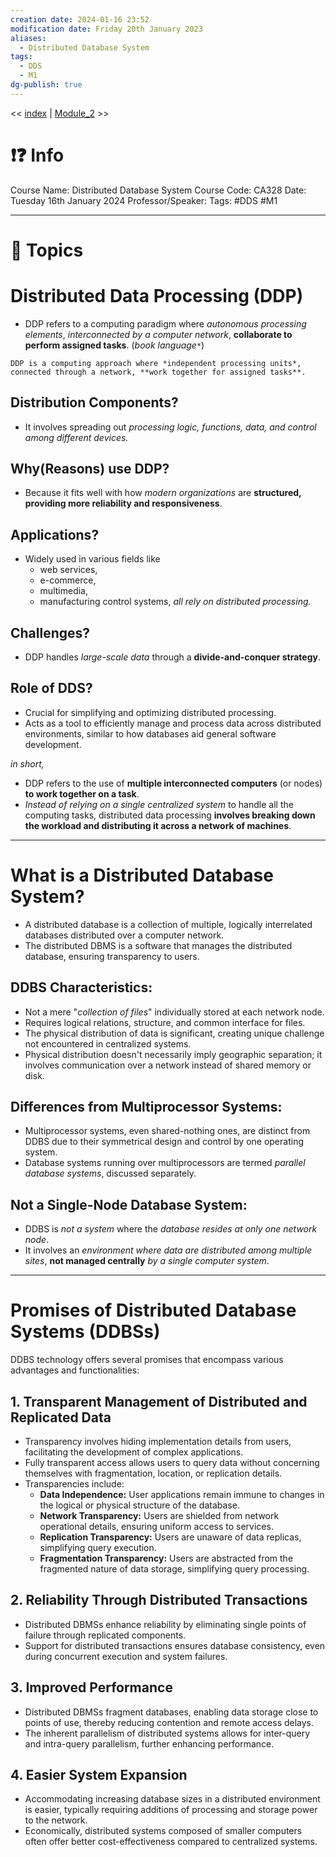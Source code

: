 ```yaml
---
creation date: 2024-01-16 23:52
modification date: Friday 20th January 2023
aliases:
  - Distributed Database System
tags:
  - DDS
  - M1
dg-publish: true
---
```


<< [index](Sem_6/Distributed_Database_System/index.md.md) | [Module_2](Sem_6/Distributed_Database_System/Notes/Module_2.md.md) >>

# ❗❓ Info
Course Name: Distributed Database System
Course Code: CA328
Date: Tuesday 16th January 2024
Professor/Speaker: 
Tags: #DDS #M1

---
# 📃 Topics
# Distributed Data Processing (DDP)
- DDP refers to a computing paradigm where *autonomous processing elements*, *interconnected by a computer network*, **collaborate to perform assigned tasks**. (*book language*`*`) 

```
DDP is a computing approach where *independent processing units*, connected through a network, **work together for assigned tasks**.
```
## Distribution Components?
- It involves spreading out *processing logic, functions, data, and control among different devices.*
## Why(Reasons) use DDP?
- Because it fits well with how *modern organizations* are **structured, providing more reliability and responsiveness**.
## Applications?
- Widely used in various fields like
	- web services,
	- e-commerce,
	- multimedia,
	- manufacturing control systems, *all rely on distributed processing.*
## Challenges?
- DDP handles *large-scale data* through a **divide-and-conquer strategy**.
## Role of DDS?
- Crucial for simplifying and optimizing distributed processing.
- Acts as a tool to efficiently manage and process data across distributed environments, similar to how databases aid general software development.

*in short,*
- DDP refers to the use of **multiple interconnected computers** (or nodes) **to work together on a task**. 
- *Instead of relying on a single centralized system* to handle all the computing tasks, distributed data processing **involves breaking down the workload and distributing it across a network of machines**.

---

# What is a Distributed Database System?
- A distributed database is a collection of multiple, logically interrelated databases distributed over a computer network.
- The distributed DBMS is a software that manages the distributed database, ensuring transparency to users.

## DDBS Characteristics:
- Not a mere "*collection of files*" individually stored at each network node.
- Requires logical relations, structure, and common interface for files.
- The physical distribution of data is significant, creating unique challenge not encountered in centralized systems.
- Physical distribution doesn't necessarily imply geographic separation; it involves communication over a network instead of shared memory or disk.

## Differences from Multiprocessor Systems:
- Multiprocessor systems, even shared-nothing ones, are distinct from DDBS due to their symmetrical design and control by one operating system.
- Database systems running over multiprocessors are termed *parallel database systems*, discussed separately.

## Not a Single-Node Database System:
- DDBS is *not a system* where the *database resides at only one network node*.
- It involves an *environment where data are distributed among multiple sites*, **not managed centrally** *by a single computer system*.
---

# Promises of Distributed Database Systems (DDBSs)

DDBS technology offers several promises that encompass various advantages and functionalities:

## 1. Transparent Management of Distributed and Replicated Data
- Transparency involves hiding implementation details from users, facilitating the development of complex applications.
- Fully transparent access allows users to query data without concerning themselves with fragmentation, location, or replication details.
- Transparencies include:
  - **Data Independence:** User applications remain immune to changes in the logical or physical structure of the database.
  - **Network Transparency:** Users are shielded from network operational details, ensuring uniform access to services.
  - **Replication Transparency:** Users are unaware of data replicas, simplifying query execution.
  - **Fragmentation Transparency:** Users are abstracted from the fragmented nature of data storage, simplifying query processing.

## 2. Reliability Through Distributed Transactions
- Distributed DBMSs enhance reliability by eliminating single points of failure through replicated components.
- Support for distributed transactions ensures database consistency, even during concurrent execution and system failures.

## 3. Improved Performance
- Distributed DBMSs fragment databases, enabling data storage close to points of use, thereby reducing contention and remote access delays.
- The inherent parallelism of distributed systems allows for inter-query and intra-query parallelism, further enhancing performance.

## 4. Easier System Expansion
- Accommodating increasing database sizes in a distributed environment is easier, typically requiring additions of processing and storage power to the network.
- Economically, distributed systems composed of smaller computers often offer better cost-effectiveness compared to centralized systems.
